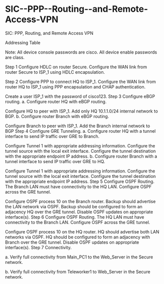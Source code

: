 # SIC--PPP--Routing--and-Remote-Access-VPN
SIC: PPP, Routing, and Remote Access VPN

Addressing Table



Note: All device console passwords are cisco. All device enable passwords are class.

Step 1 Configure HDLC on router Secure.
Configure the WAN link from router Secure to ISP_1  using HDLC encapsulation.

Step 2 Configure PPP to connect HQ to ISP_1.
Configure the WAN link from router HQ to ISP_1  using PPP encapsulation and CHAP authentication.

Create a user ISP_1 with the password of cisco123.
Step 3 Configure eBGP routing.
a.  Configure router HQ with eBGP routing.

Configure HQ to peer with ISP_1.
Add only HQ 10.1.1.0/24 internal network to BGP.
b.  Configure router Branch with eBGP routing.

Configure Branch to peer with ISP_1.
Add the Branch internal network to BGP
Step 4 Configure GRE Tunneling.
a.  Configure router HQ with a tunnel interface to send IP traffic over GRE to Branch.

Configure Tunnel 1 with appropriate addressing information.
Configure the tunnel source with the local exit interface.
Configure the tunnel destination with the appropriate endpoint IP address.
b.  Configure router Branch with a tunnel interface to send IP traffic over GRE to HQ.

Configure Tunnel 1 with appropriate addressing information.
Configure the tunnel source with the local exit interface.
Configure the tunnel destination with the appropriate endpoint IP address.
Step 5 Configure OSPF Routing.
The Branch LAN must have connectivity to the HQ LAN. Configure OSPF across the GRE tunnel.

Configure OSPF process 10 on the Branch router.
Backup should advertise the LAN network via OSPF.
Backup should be configured to form an adjacency HQ over the GRE tunnel.
Disable OSPF updates on appropriate interface(s).
Step 6 Configure OSPF Routing.
The HQ LAN must have connectivity to the Branch LAN. Configure OSPF across the GRE tunnel.

Configure OSPF process 10 on the HQ router.
HQ should advertise both LAN networks via OSPF.
HQ should be configured to form an adjacency with Branch over the GRE tunnel.
Disable OSPF updates on appropriate interface(s).
Step 7 Connectivity.

a.  Verify full connectivity from Main_PC1 to the Web_Server in the Secure network.

b.  Verify full connectivity from Teleworker1 to Web_Server in the Secure network.
